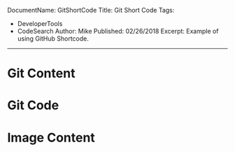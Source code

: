 DocumentName: GitShortCode
Title: Git Short Code
Tags: 
  - DeveloperTools 
  - CodeSearch 
Author: Mike
Published: 02/26/2018
Excerpt: Example of using GitHub Shortcode.
---

# Git Content

<?! Git "TheFreezeTeam" "TheFreezeTeamBlog" "Readme.md" /?>

# Git Code

<?! Git "mikeyoshino" "MpStream" "Source/MpStream/Services/TvShowService.cs" "TvShow Service" /?>

# Image Content

<?! Git "mikeyoshino" "Design-Pattern" "Strategy-Pattern.md" /?>

